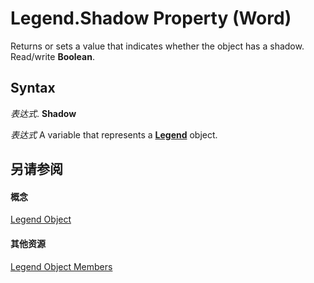 
# Legend.Shadow Property (Word)

Returns or sets a value that indicates whether the object has a shadow. Read/write  **Boolean**.


## Syntax

 _表达式_. **Shadow**

 _表达式_ A variable that represents a **[Legend](f0122074-87b7-0225-3c6c-406103fa4c29.md)** object.


## 另请参阅


#### 概念


[Legend Object](f0122074-87b7-0225-3c6c-406103fa4c29.md)
#### 其他资源


[Legend Object Members](http://msdn.microsoft.com/library/1f7b2d54-ba9a-badf-dfcd-d4768aef4708%28Office.15%29.aspx)